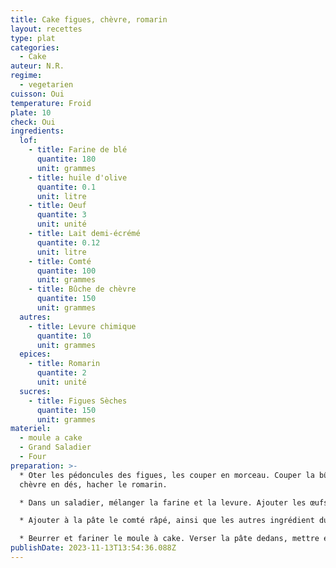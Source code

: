 ```yaml
---
title: Cake figues, chèvre, romarin
layout: recettes
type: plat
categories:
  - Cake
auteur: N.R.
regime:
  - vegetarien
cuisson: Oui
temperature: Froid
plate: 10
check: Oui
ingredients:
  lof:
    - title: Farine de blé
      quantite: 180
      unit: grammes
    - title: huile d'olive
      quantite: 0.1
      unit: litre
    - title: Oeuf
      quantite: 3
      unit: unité
    - title: Lait demi-écrémé
      quantite: 0.12
      unit: litre
    - title: Comté
      quantite: 100
      unit: grammes
    - title: Bûche de chèvre
      quantite: 150
      unit: grammes
  autres:
    - title: Levure chimique
      quantite: 10
      unit: grammes
  epices:
    - title: Romarin
      quantite: 2
      unit: unité
  sucres:
    - title: Figues Sèches
      quantite: 150
      unit: grammes
materiel:
  - moule a cake
  - Grand Saladier
  - Four
preparation: >-
  * Oter les pédoncules des figues, les couper en morceau. Couper la bûche de
  chèvre en dés, hacher le romarin.

  * Dans un saladier, mélanger la farine et la levure. Ajouter les œufs, bien mélanger, avec une spatule en bois. Ajouter le lait, petit à petit, bien mélanger régulièrement. Passer au fouet si il y a tout de même des grumeaux. Ajouter l'huile, bien mélanger.

  * Ajouter à la pâte le comté râpé, ainsi que les autres ingrédient du cake, mélanger. Saler au goût

  * Beurrer et fariner le moule à cake. Verser la pâte dedans, mettre environ 45min au four préchauffé à 180°C. Vérifier la cuisson à la fin en plantant une lame de couteau dans le cake.
publishDate: 2023-11-13T13:54:36.088Z
---
```

